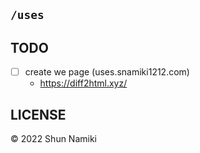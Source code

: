## `/uses`

## TODO
- [ ] create we page (uses.snamiki1212.com)
  - https://diff2html.xyz/


## LICENSE

© 2022 Shun Namiki
